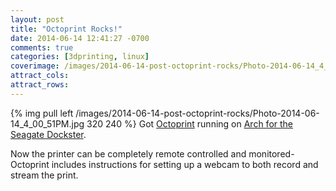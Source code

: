 ```yaml
---
layout: post
title: "Octoprint Rocks!"
date: 2014-06-14 12:41:27 -0700
comments: true
categories: [3dprinting, linux]
coverimage: /images/2014-06-14-post-octoprint-rocks/Photo-2014-06-14_4_00_51PM.jpg
attract_cols:
attract_rows:
---
```

{% img pull left /images/2014-06-14-post-octoprint-rocks/Photo-2014-06-14_4_00_51PM.jpg 320 240 %}
Got [Octoprint](http://octoprint.org/) running on [Arch for the Seagate Dockster](http://archlinuxarm.org/platforms/armv5/seagate-dockstar).

Now the printer can be completely remote controlled and monitored- Octoprint includes instructions for setting up a webcam to both record and stream the print.